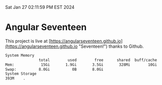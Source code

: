 Sat Jan 27 02:11:59 PM EST 2024

# Angular Seventeen


This project is live at [https://angularseventeen.github.io](https://angularseventeen.github.io "Seventeen!") thanks to Github.

```bash
System Memory
               total        used        free      shared  buff/cache   available
Mem:            15Gi       1.9Gi       3.5Gi       328Mi        10Gi        13Gi
Swap:          8.0Gi          0B       8.0Gi
System Storage
393M	.
```
